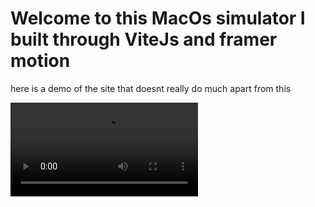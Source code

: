 # Welcome to this MacOs simulator I built through ViteJs and framer motion

here is a demo of the site that doesnt really do much apart from this

<video src="opening%20screen.mp4" controls title="Title"></video>
